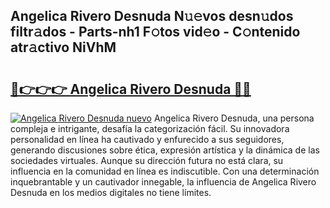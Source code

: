 ## Angelica Rivero Desnuda N𝚞𝚎vos desn𝚞dos filtr𝚊dos - Parts-nh1 F𝚘tos vid𝚎o - C𝚘ntenido atr𝚊ctivo NiVhM

# <h2><a href="http://mb7t6yi.tromn.icu/?c=Angelica+Rivero+Desnuda">🔗👉👉👉 Angelica Rivero Desnuda 🔗🔗</a></h2>

[![Angelica Rivero Desnuda nuevo](https://i.imgur.com/pEAQMta.gif)](http://mb7t6yi.tromn.icu/?c=Angelica+Rivero+Desnuda)
Angelica Rivero Desnuda, una persona compleja e intrigante, desafía la categorización fácil. Su innovadora personalidad en línea ha cautivado y enfurecido a sus seguidores, generando discusiones sobre ética, expresión artística y la dinámica de las sociedades virtuales. Aunque su dirección futura no está clara, su influencia en la comunidad en línea es indiscutible. Con una determinación inquebrantable y un cautivador innegable, la influencia de Angelica Rivero Desnuda en los medios digitales no tiene límites.
